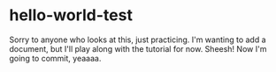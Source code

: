 # hello-world-test
Sorry to anyone who looks at this, just practicing.
I'm wanting to add a document, but I'll play along with the tutorial for now. Sheesh!
Now I'm going to commit, yeaaaa.
